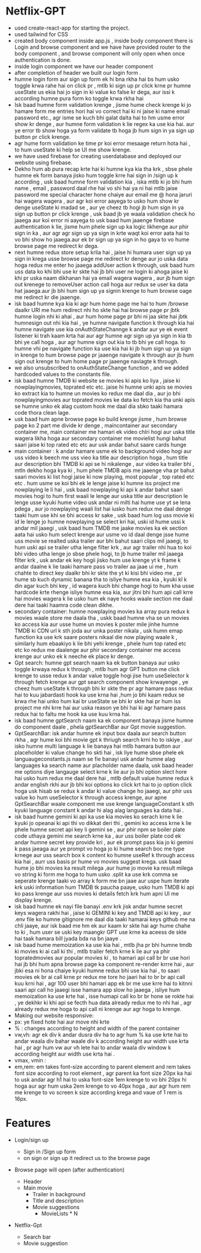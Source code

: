 # Netflix-GPT
- used create-react-app for starting the project.
- used tailwind for CSS
- created body component inside app.js , inside body component there is Login and browse component and we have have provided router to the body component , and browse component will only open when once authentication is done.
- inside login component we have our header component 
- after completion of header we built our login form .
- humne login form aur sign up form ek hi bna rkha hai bs hum usko toggle krwa rahe hai on click pr , mtlb ki sign up pr click krne pr humne useState us ekia hai jo sign in ki value ko false kr dega, aur issi k according humne pura form ko toggle krwa rkha hai 
- Isk baad humne form validation krenge , jisme hume check krenge ki jo hamare form me entries hori hai vo correct hai ki ni jaise ki name email password etc., agr isme se kuch bhi galat dalta hai to hm usme error show kr denge , aur humne form validation k lie regex ka use kia hai. aur ye error tb show hoga ya form validate tb hoga jb hum sign in ya sign up button pr click krenge.
- agr hume form validation ke time pr koi error mesaage return hota hai , to hum useState ki help se UI me show krenge.
- we have used firebase for creating userdatabase and deployed our website using firebase.
- Dekho hum ab pura recap krte hai ki humne kya kia tha krk , sbse phele humne ek form banaya jisko hum toggle krre hai sign in /sign up k according , usk baad humne form validation kia , iska mtlb ki jo bhi hum name , email , password daal rhe hai vo shi hai ya ni hai mtlb jaise password me special character hone chaiye aur email me @ hona jaruri hai wagera wagera , aur agr koi error aayega to usko hum show kr denge useState ki madad se , aur ye cheez tb hogi jb hum sign in ya sign up button pr click krenge , usk baad jb ye waala validation check ho jaaega aur koi error ni aayega to usk baad hum jaaenge firebase authentication k lie, jisme hum phele sign up ka logic likhenge aur phir sign in ka , aur agr agr sign up ya sign in krte waqt koi error aata hai to vo bhi show ho jaaega.aur ek br sign up ya sign in ho gaya to vo hume browse page me redirect kr dega.
- next humne redux store setup krlia hai , jaise hi humara user sign up ya sign in krega usse browse page me redirect kr denge aur jo uska data hoga  redux me enter ho jaaega addUser action k through, usk baad hum uss data ko khi bhi use kr skte hai jb bhi user ne login ki ahoga jaise ki khi pr uska naam dikhanan hai ya email wagera wagera , aur jb hum sign out krenege to removeUser action call hoga aur redux se user ka data hat jaaega.aur jb bhi hum sign up ya signin krenge to hum browse oage me redirect kr die jaaenge.
- isk baad humne kya kia ki agr hum home page me hai to hum /browse daalkr URl me hum redirect nhi ho skte hai hai browse page pr jbtk humne login nhi ki ahai , aur hum home page pr bhi ni jaa skte hai jbtk humnesign out nhi kia hai , ye humne navigate function k through kia hai humne navigate use kia onAuthStateChannge k andar aur ye ek event listener ki trah kaam krta hai aur agr humne agr sign up ya sign in kia tb bhi ye call hoga , aur agr humne sign out kia to tb bhi ye call hoga. to humne vhi pe navigate function ka use kia hai ki jb hum sign up ya sign in krenge to hum browse page pr jaaenge navigate k through aur jb hum sign out krenge to hum home page pr jaaenge naviagte k through.
- we also unsubscribed to onAuthStateChange function , and we added hardcoded values to the constants file.
- isk baad humne TMDB ki website se movies ki apis ko liya , jaise ki nowplayingmovies, toprated etc etc. jaise hi humne unki apis se movies ko extract kia to humne un movies ko redux me daal dia , aur jo bhi nowplayingmovies aur toprated movies ke data ko fetch kia tha unki apis se  humne unko ek alag custom hook me daal dia sbko taaki hamara code thora clean lage.
- usk baad hum apne browse page ko build krenge jisme , hum browse page ko 2 part me divide kr denge , maincontainer aur secondary container me, main container me hamari ek video chlri hogi aur uska title wagera likha hoga aur secondary container me movielist hungi bahut saari jaise ki top rated etc etc aur usk andar bahut saare cards hunge 
- main container : k andar hamare usme ek to background video hogi aur uss video k beech me uss vieo ka title aur description hoga , hum title aur description bhi TMDB ki api se hi nikalenge , aur video ka trailer bhi , mtln dekho hoga kya ki , hum phele TMDB apis me jaaenge vha pr bahut saari movies ki list hogi jaise ki now playing, most popular , top rated etc etc . hum usme se koi bhi ek le lenge jaise ki humne iss project me nowplaying le li hai , usk baad  nowplaying ki api k andar bahut saari movies hogi to hum first waali le lenge aur uska title aur description le lenge usse kyuki hume video usk andar ni milti hai hume use yt se lena pdega , aur jo nowplaying waali list hai iusko hum redux me daal denge taaki hum use khi se bhi access kr sake , usk baad hum log uss movie ki id le lenge jo humne nowplaying se select kri hai, uski id hume ussi k andar mil jaaegi , usk baad hum TMDB me jaake movies ka ek section aata hai usko hum select krenge aur usme vo id daal denge jsse hume uss movie se realted uska trailer aur bhi bahut saari clips mil jaaegi, to hum uski api se trailer utha lenge filter krk , aur agr trailer nhi hua to koi bhi video utha lenge jo sbse phele hogi, to jb hume trailer mil jaaega filter krk , usk andar ek key hogii jisko hum use krenge yt k frame k andar daalne k lie taaki hamare pass vo trailer aa jaae ui me , hum chahte to direct key daalkr bhi kr skte the yt ki kisi bhi video me , pr hume sb kuch dynamic banana tha to isliye humne esa kia , kyuki kl k din agar kuch bhi key , id wagera kuch bhi change hogi to hum kha usse hardcode krte rhenge isliye humne esa kia, aur jitni bhi hum api call krre hai movies wagera k lie usko hum ek naye hooks waale section me daal dere hai taaki haamra code clean dikhe.
- secondary container: humne nowplaying movies ka array pura redux k movies waale store  me daala tha , uskk baad humne vha se un movies ko access kia aur usse hume un movies k poster mile jinhe humne TMDB ki CDN url k sth joda aur unka poster nikala , usk humn emap function ka use krk saare posters nikaal die now playing waale k , similarly hum ebaakiyo k lie bhi yehi krenge , phele hum top rated etc etc ko redux me daalenge aur phir secondary container me access krenge aur unko ek k neeche ek place kr denge. 
- Gpt search: humne gpt search naam ka ek button banaya aur usko toggle krwaya redux k through , mtlb hum agr GPT button me click krenge to usse redux k andar value toggle hogi jise hum useSelector k through fetch krenge aur gpt search component show krwayenge , ye cheez hum useState k through bhi kr skte the pr agr hamare pass redux hai to kuu jabardasti hook ka use krna hai ,hum jo bhi kaam redux se krwa rhe hai unko hum kai br useState se bhi kr skte hai pr hum iss project me nhi krre hai aur uska reason ye bhi hai ki agr hamare pass redux hai to faltu me hook ka use kuu krna hai.
- isk baad humne gptSearch naam ka ek component banaya  jisme humne do component daale , phela gptSearchBar aur Gpt movie suggestion.
- GptSearchBar: isk andar humne ek input box daala aur search button rkha , agr hume koi bhi movie gpt k thriugh search krni ho to iskiye , aur isko humne multi language k lie banaya hai mtlb hamara button aur placeholder ki value change ho skti hai , isk liye hume sbse phele ek languaugeconstants.js naam se fie banayi usk andar humne alag languages ka search name aur placholder name daala, usk baad header me options diye langauge select krne k lie aur jo bhi option slect hore hai usko hum redux me daal dere hai , mtlb default value humne redux k andar english rkhi aur jb bhi koi options ko click krt hai to jo option click hoga usk hisab se redux k andar ki value change ho jaaegi, aur phir uss value ko hum useSelector k through access krenge, aur apne GptSearchBar waale component me use krenge languageConstant k sth kyuki language constant k andar hi alag alag languages ka data hai .
- isk baad humne gemini ki api ka use kia movies ko serach krne k lie kyuki jo opeanai ki api thi vo dikkat deri thi , gemini ko access krne k lie phele humne secret api key li gemini se , aur phir npm se boiler plate code uthaya gemini me search krne ka , aur uss boiler plate cod ek andar humne secret key provide kri , aur ek prompt pass kia  jo ki gemini k pass jaeaga aur ye prompt vo hoga jo ki hume search boc me type krnege aur uss search box k content ko humne useRef k through access kia hai ,  aurr uss basis pr hume vo movies suggest krega. usk baad hume jo bhi movies ka result milega ,aur hume jo movie ka result milega vo string ki form me hoga to hum usko .split ka use krk comma se seperate krenge taaki vo array k form me bn jaae aur uspe hum iterate krk uski information hum TMDB tk paucha paaye, usko hum TMDB ki api ko pass krenge aur uss movies ki details fetch krk hum apni UI me display krenge. 
- isk baad humne ek nayi file banayi .env krk jisk andar humne secret keys wagera rakhi hai , jaise ki GEMINI ki key and TMDB api ki key , aur .env file ko humne gitignore me daal dia taaki hamarai keys github me na chli jaaye, aur isk baad me hm ek aur kaam kr skte hai agr hume chahe to ki , hum user se uski key maangkr GPT use krne ka aceess de skte hai taak hamara bill jyada bda na bn jaaye .
- isk baad hume memoization ka use kia hai , mtlb jha pr bhi humne tmdb ki movies ki ai call ki thi , mtlb trailer fetch krne k lie aur ya phir topratedmovies aur popular movies ki , to hamari api call br br use hori hai jb bhi hum apna browse page ka component re-render krrre hai , aur jbki esa ni hona chaiye kyuki humne redux bhi use kia hai , to saari movies ek br ai call krne pr redux me tore ho jaari hai to br br api call kuu krni hai , agr 100 user bhi hamari app ek br me use krre hai to kitnni saari api call ho jaaegi isse hamara app slow ho jaaega , isliye hum memoization ka use krte hai , isse humapi call ko br br hone se rokte hai , ye dekhkr ki khi api se fecth hua data already redux me to nhi hai , agr already redux me hoga to api call ni krenge aur agr hoga to krenge.
-  Making our website responsive:
  - px: ye fixed hote hai aur move nhi krte
  - % : changes according to height and width of the parent container
  - vw,vh: agr ek div k andar dusra div ha to agr hum % ka use krte hai to andar waala div bahar waale div k according height aur width use krta hai , pr agr hum vw aur vh lete hai to andar waala div window k according height aur width use krta hai .
  - vmax, vmin :
  - em,rem: em takes font-size according to parent element and rem takes font size according to root element , agr parent ka font size 20px ka hai to usk andar agr h1 hai to uska font-size 1em krenge to vo bhi 20px hi hoga aur agr hum uska 2em krenge to vo 40px hoga , aur agr hum rem me krenge to vo screen k size according krega and vaue of 1 rem is 16px.



# Features
- Login/sign up
  - Sign in /Sign up form 
  - on sign or sign up it redirect us to the browse page 

- Browse page will open (after authentication)
  - Header 
  - Main movie 
    - Trailer in background 
    - Title and description
    - Movie suggestions
      - MovieLists * N 

 - Netflix-Gpt
   - Search bar 
   - Movie suggestion 

